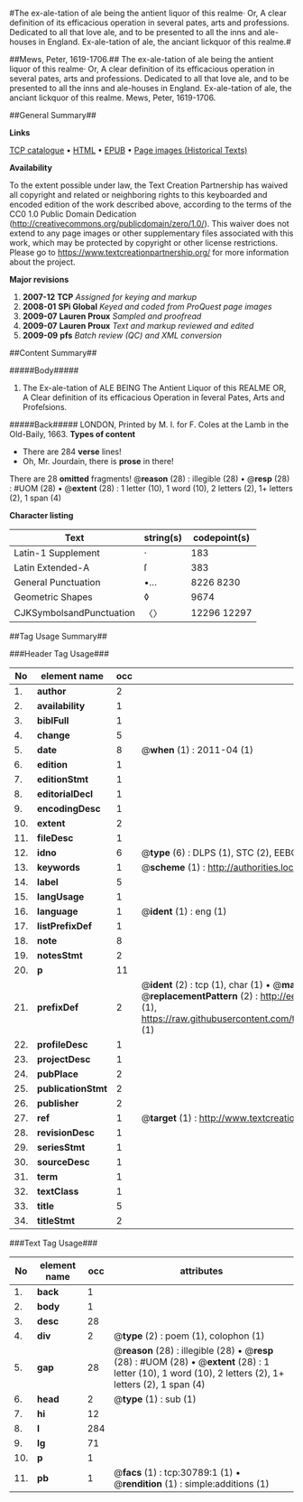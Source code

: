 #The ex-ale-tation of ale being the antient liquor of this realme· Or, A clear definition of its efficacious operation in several pates, arts and professions. Dedicated to all that love ale, and to be presented to all the inns and ale-houses in England. Ex-ale-tation of ale, the anciant lickquor of this realme.#

##Mews, Peter, 1619-1706.##
The ex-ale-tation of ale being the antient liquor of this realme· Or, A clear definition of its efficacious operation in several pates, arts and professions. Dedicated to all that love ale, and to be presented to all the inns and ale-houses in England.
Ex-ale-tation of ale, the anciant lickquor of this realme.
Mews, Peter, 1619-1706.

##General Summary##

**Links**

[TCP catalogue](http://www.ota.ox.ac.uk/tcp/)  • 
[HTML](http://tei.it.ox.ac.uk/tcp/Texts-HTML/free/A50/A50774.html)  • 
[EPUB](http://tei.it.ox.ac.uk/tcp/Texts-EPUB/free/A50/A50774.epub) • 
[Page images (Historical Texts)](https://historicaltexts.jisc.ac.uk/eebo-99826387e)

**Availability**

To the extent possible under law, the Text Creation Partnership has waived all copyright and related or neighboring rights to this keyboarded and encoded edition of the work described above, according to the terms of the CC0 1.0 Public Domain Dedication (http://creativecommons.org/publicdomain/zero/1.0/). This waiver does not extend to any page images or other supplementary files associated with this work, which may be protected by copyright or other license restrictions. Please go to https://www.textcreationpartnership.org/ for more information about the project.

**Major revisions**

1. __2007-12__ __TCP__ *Assigned for keying and markup*
1. __2008-01__ __SPi Global__ *Keyed and coded from ProQuest page images*
1. __2009-07__ __Lauren Proux__ *Sampled and proofread*
1. __2009-07__ __Lauren Proux__ *Text and markup reviewed and edited*
1. __2009-09__ __pfs__ *Batch review (QC) and XML conversion*

##Content Summary##

#####Body#####

1. The Ex-ale-tation of ALE BEING The Antient Liquor of this REALME OR, A Clear definition of its efficacious Operation in ſeveral Pates, Arts and Profeſsions.

#####Back#####
LONDON, Printed by M. I. for F. Coles at the Lamb in the Old-Baily, 1663.
**Types of content**

  * There are 284 **verse** lines!
  * Oh, Mr. Jourdain, there is **prose** in there!

There are 28 **omitted** fragments! 
 @__reason__ (28) : illegible (28)  •  @__resp__ (28) : #UOM (28)  •  @__extent__ (28) : 1 letter (10), 1 word (10), 2 letters (2), 1+ letters (2), 1 span (4)

**Character listing**


|Text|string(s)|codepoint(s)|
|---|---|---|
|Latin-1 Supplement|·|183|
|Latin Extended-A|ſ|383|
|General Punctuation|•…|8226 8230|
|Geometric Shapes|◊|9674|
|CJKSymbolsandPunctuation|〈〉|12296 12297|

##Tag Usage Summary##

###Header Tag Usage###

|No|element name|occ|attributes|
|---|---|---|---|
|1.|__author__|2||
|2.|__availability__|1||
|3.|__biblFull__|1||
|4.|__change__|5||
|5.|__date__|8| @__when__ (1) : 2011-04 (1)|
|6.|__edition__|1||
|7.|__editionStmt__|1||
|8.|__editorialDecl__|1||
|9.|__encodingDesc__|1||
|10.|__extent__|2||
|11.|__fileDesc__|1||
|12.|__idno__|6| @__type__ (6) : DLPS (1), STC (2), EEBO-CITATION (1), PROQUEST (1), VID (1)|
|13.|__keywords__|1| @__scheme__ (1) : http://authorities.loc.gov/ (1)|
|14.|__label__|5||
|15.|__langUsage__|1||
|16.|__language__|1| @__ident__ (1) : eng (1)|
|17.|__listPrefixDef__|1||
|18.|__note__|8||
|19.|__notesStmt__|2||
|20.|__p__|11||
|21.|__prefixDef__|2| @__ident__ (2) : tcp (1), char (1)  •  @__matchPattern__ (2) : ([0-9\-]+):([0-9IVX]+) (1), (.+) (1)  •  @__replacementPattern__ (2) : http://eebo.chadwyck.com/downloadtiff?vid=$1&page=$2 (1), https://raw.githubusercontent.com/textcreationpartnership/Texts/master/tcpchars.xml#$1 (1)|
|22.|__profileDesc__|1||
|23.|__projectDesc__|1||
|24.|__pubPlace__|2||
|25.|__publicationStmt__|2||
|26.|__publisher__|2||
|27.|__ref__|1| @__target__ (1) : http://www.textcreationpartnership.org/docs/. (1)|
|28.|__revisionDesc__|1||
|29.|__seriesStmt__|1||
|30.|__sourceDesc__|1||
|31.|__term__|1||
|32.|__textClass__|1||
|33.|__title__|5||
|34.|__titleStmt__|2||


###Text Tag Usage###

|No|element name|occ|attributes|
|---|---|---|---|
|1.|__back__|1||
|2.|__body__|1||
|3.|__desc__|28||
|4.|__div__|2| @__type__ (2) : poem (1), colophon (1)|
|5.|__gap__|28| @__reason__ (28) : illegible (28)  •  @__resp__ (28) : #UOM (28)  •  @__extent__ (28) : 1 letter (10), 1 word (10), 2 letters (2), 1+ letters (2), 1 span (4)|
|6.|__head__|2| @__type__ (1) : sub (1)|
|7.|__hi__|12||
|8.|__l__|284||
|9.|__lg__|71||
|10.|__p__|1||
|11.|__pb__|1| @__facs__ (1) : tcp:30789:1 (1)  •  @__rendition__ (1) : simple:additions (1)|
